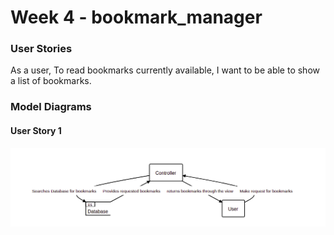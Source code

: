 # Week 4 - bookmark_manager

### User Stories

As a user,
To read bookmarks currently available,
I want to be able to show a list of bookmarks.

### Model Diagrams
#### User Story 1
![Screenshot -US1](https://github.com/lukewickens1989/bookmark_manager/blob/main/week_4_bookmark_us1 "User Story 1 Model")